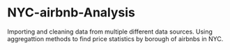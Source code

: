 # NYC-airbnb-Analysis

Importing and cleaning data from multiple different data sources. Using aggregattion methods to find price statistics by borough of airbnbs in NYC.

